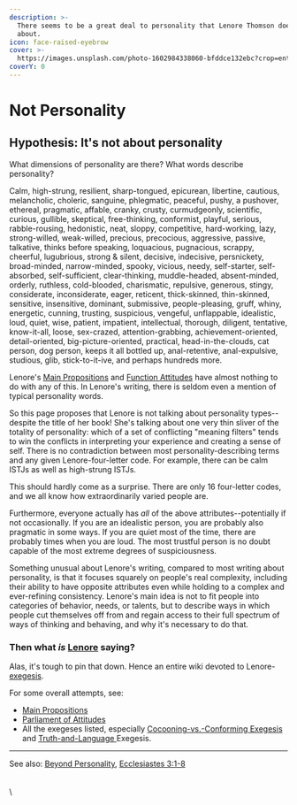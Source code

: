```yaml
---
description: >-
  There seems to be a great deal to personality that Lenore Thomson doesn't talk
  about.
icon: face-raised-eyebrow
cover: >-
  https://images.unsplash.com/photo-1602984338060-bfddce132ebc?crop=entropy&cs=srgb&fm=jpg&ixid=M3wxOTcwMjR8MHwxfHNlYXJjaHwxfHxub3R8ZW58MHx8fHwxNzM4MDM3OTgxfDA&ixlib=rb-4.0.3&q=85
coverY: 0
---
```


# Not Personality

## Hypothesis: It's not about personality

What dimensions of personality are there? What words describe personality?

Calm, high-strung, resilient, sharp-tongued, epicurean, libertine, cautious, melancholic, choleric, sanguine, phlegmatic, peaceful, pushy, a pushover, ethereal, pragmatic, affable, cranky, crusty, curmudgeonly, scientific, curious, gullible, skeptical, free-thinking, conformist, playful, serious, rabble-rousing, hedonistic, neat, sloppy, competitive, hard-working, lazy, strong-willed, weak-willed, precious, precocious, aggressive, passive, talkative, thinks before speaking, loquacious, pugnacious, scrappy, cheerful, lugubrious, strong & silent, decisive, indecisive, persnickety, broad-minded, narrow-minded, spooky, vicious, needy, self-starter, self-absorbed, self-sufficient, clear-thinking, muddle-headed, absent-minded, orderly, ruthless, cold-blooded, charismatic, repulsive, generous, stingy, considerate, inconsiderate, eager, reticent, thick-skinned, thin-skinned, sensitive, insensitive, dominant, submissive, people-pleasing, gruff, whiny, energetic, cunning, trusting, suspicious, vengeful, unflappable, idealistic, loud, quiet, wise, patient, impatient, intellectual, thorough, diligent, tentative, know-it-all, loose, sex-crazed, attention-grabbing, achievement-oriented, detail-oriented, big-picture-oriented, practical, head-in-the-clouds, cat person, dog person, keeps it all bottled up, anal-retentive, anal-expulsive, studious, glib, stick-to-it-ive, and perhaps hundreds more.

Lenore's [Main Propositions](../../fundamentals/main-propositions.md) and [Function Attitudes](../../fundamentals/function-attitude/) have almost nothing to do with any of this. In Lenore's writing, there is seldom even a mention of typical personality words.

So this page proposes that Lenore is not talking about personality types--despite the title of her book! She's talking about one very thin sliver of the totality of personality: which of a set of conflicting "meaning filters" tends to win the conflicts in interpreting your experience and creating a sense of self. There is no contradiction between most personality-describing terms and any given Lenore-four-letter code. For example, there can be calm ISTJs as well as high-strung ISTJs.

This should hardly come as a surprise. There are only 16 four-letter codes, and we all know how extraordinarily varied people are.

Furthermore, everyone actually has _all_ of the above attributes--potentially if not occasionally. If you are an idealistic person, you are probably also pragmatic in some ways. If you are quiet most of the time, there are probably times when you are loud. The most trustful person is no doubt capable of the most extreme degrees of suspiciousness.

Something unusual about Lenore's writing, compared to most writing about personality, is that it focuses squarely on people's real complexity, including their ability to have opposite attributes even while holding to a complex and ever-refining consistency. Lenore's main idea is not to fit people into categories of behavior, needs, or talents, but to describe ways in which people cut themselves off from and regain access to their full spectrum of ways of thinking and behaving, and why it's necessary to do that.

### Then what _is_ [Lenore](https://web.archive.org/web/20051119065129/http://greenlightwiki.com/lenore-exegesis/Lenore) saying?

Alas, it's tough to pin that down. Hence an entire wiki devoted to Lenore-[exegesis](../exegesis/).

For some overall attempts, see:

* [Main Propositions](../../fundamentals/main-propositions.md)
* [Parliament of Attitudes](../parliament-of-attitudes.md)
* All the exegeses listed, especially [Cocooning-vs.-Conforming Exegesis](../cocooning-vs.-conforming.md) and [Truth-and-Language ](../truth-and-language.md)Exegesis.

***

See also: [Beyond Personality](https://web.archive.org/web/20051119065129/http://greenlightwiki.com/lenore-exegesis/Beyond_Personality), [Ecclesiastes 3:1-8](https://web.archive.org/web/20051119065129/http://www.blueletterbible.org/cgi-bin/tools/printer-friendly.pl?book=Ecc\&chapter=3\&startv=1\&endv=8\&version=kjv\&Go.x=33\&Go.y=12)\
\
\
\
